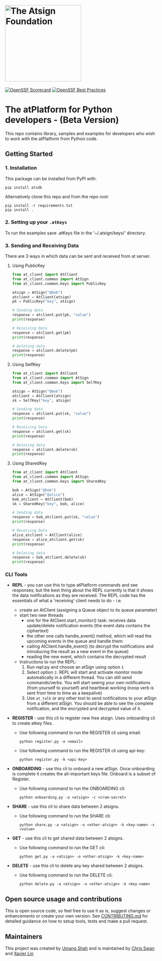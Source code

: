 <h1><img width=250px src="https://atsign.com/wp-content/uploads/2022/05/atsign-logo-horizontal-color2022.svg" alt="The Atsign Foundation"></h1>

[![OpenSSF Scorecard](https://api.securityscorecards.dev/projects/github.com/atsign-foundation/at_python/badge)](https://securityscorecards.dev/viewer/?uri=github.com/atsign-foundation/at_python&sort_by=check-score&sort_direction=desc)
[![OpenSSF Best Practices](https://www.bestpractices.dev/projects/8104/badge)](https://www.bestpractices.dev/projects/8104)

# The atPlatform for Python developers - (Beta Version)

This repo contains library, samples and examples for developers who wish
to work with the atPlatform from Python code.

## Getting Started

### 1. Installation

This package can be installed from PyPI with:

```sh
pip install atsdk
```

Alternatively clone this repo and from the repo root:

```shell
pip install -r requirements.txt
pip install .
```

### 2. Setting up your `.atKeys`

To run the examples save .atKeys file in the '~/.atsign/keys/' directory.

### 3. Sending and Receiving Data

There are 3 ways in which data can be sent and received from at server.

1. Using PublicKey

    ```python
    from at_client import AtClient
    from at_client.common import AtSign
    from at_client.common.keys import PublicKey

    atsign = AtSign("@bob")
    atclient = AtClient(atsign)
    pk = PublicKey("key", atsign)

    # Sending data
    response = atclient.put(pk, "value")
    print(response)

    # Receiving Data
    response = atclient.get(pk)
    print(response)

    # Deleting data
    response = atclient.delete(pk)
    print(response)
    ```

2. Using SelfKey

    ```python
    from at_client import AtClient
    from at_client.common import AtSign
    from at_client.common.keys import SelfKey

    atsign = AtSign("@bob")
    atclient = AtClient(atsign)
    sk = SelfKey("key", atsign)

    # Sending data
    response = atclient.put(sk, "value")
    print(response)

    # Receiving Data
    response = atclient.get(sk)
    print(response)

    # Deleting data
    response = atclient.delete(sk)
    print(response)
    ```

3. Using SharedKey

    ```python
    from at_client import AtClient
    from at_client.common import AtSign
    from at_client.common.keys import SharedKey

    bob = AtSign("@bob")
    alice = AtSign("@alice")
    bob_atclient = AtClient(bob)
    sk = SharedKey("key", bob, alice)

    # Sending data
    response = bob_atclient.put(sk, "value")
    print(response)

    # Receiving Data
    alice_atclient = AtClient(alice)
    response = alice_atclient.get(sk)
    print(response)

    # Deleting data
    response = bob_atclient.delete(sk)
    print(response)
    ```

### CLI Tools

* **REPL** - you can use this to type atPlatform commands and see responses;
but the best thing about the REPL currently is that it shows the data
notifications as they are received. The REPL code has the essentials of what
a 'receiving' client needs to do - i.e.
  * create an AtClient (assigning a Queue object to its queue parameter)
  * start two new threads
    * one for the AtClient.start_monitor() task: receives data update/delete
    notification events (the event data contains the ciphertext)
    * the other one calls handle_event() method, which will read the
    upcoming events in the queue and handle them:
    * calling AtClient.handle_event() (to decrypt the notifications and
    introducing the result as a new event in the queue)
    * reading the new event, which contains the decrypted result
  * Instructions to run the REPL:
    1) Run repl.py and choose an atSign using option `1`
    2) Select option `2`. REPL will start and activate monitor mode
    automatically in a different thread. You can still send commands/verbs.
    You will start seeing your own notifications (from yourself to yourself)
    and heartbeat working (noop verb is sent from time to time as a keepalive)
    3) Use `at_talk` or any other tool to send notifications to your atSign
    from a different atSign. You should be able to see the complete
    notification, and the encrypted and decrypted value of it.

* **REGISTER** - use this cli to register new free atsign. Uses onboarding
cli to create atkey files.
  * Use following command to run the REGISTER cli using email:

    ```shell
    python register.py -e <email>
    ```

  * Use following command to run the REGISTER cli using api-key:

    ```shell
    python register.py -k <api-key>
    ```

* **ONBOARDING** - use this cli to onboard a new atSign. Once onboarding
is complete it creates the all-important keys file. Onboard is a subset of
Register.
  * Use following command to run the ONBOARDING cli:

    ```shell
    python onboarding.py -a <atsign> -c <cram-secret>
    ```

* **SHARE** - use this cli to share data between 2 atsigns.
  * Use following command to run the SHARE cli:

    ```shell
    python share.py -a <atsign> -o <other-atsign> -k <key-name> -s <value>
    ```

* **GET** - use this cli to get shared data between 2 atsigns.
  * Use following command to run the GET cli:

    ```shell
    python get.py -a <atsign> -o <other-atsign> -k <key-name>
    ```

* **DELETE** - use this cli to delete any key shared between 2 atsigns.
  * Use following command to run the DELETE cli:

    ```shell
    python delete.py -a <atsign> -o <other-atsign> -k <key-name>
    ```

## Open source usage and contributions

This is open source code, so feel free to use it as is, suggest changes or
enhancements or create your own version. See
[CONTRIBUTING.md](./CONTRIBUTING.md) for detailed guidance on how to setup
tools, tests and make a pull request.

## Maintainers

This project was created by [Umang Shah](https://github.com/shahumang19)
and is maintained by [Chris Swan](https://github.com/cpswan) and
[Xavier Lin](https://github.com/xlin123)
